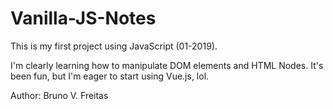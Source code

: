 # Vanilla-JS-Notes
This is my first project using JavaScript (01-2019).

I'm clearly learning how to manipulate DOM elements and HTML Nodes. 
It's been fun, but I'm eager to start using Vue.js, lol.

Author: Bruno V. Freitas
